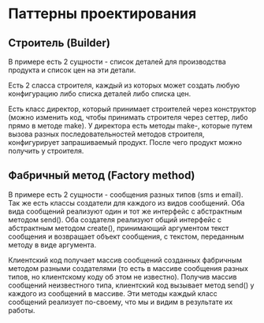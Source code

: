 # Паттерны проектирования

## Строитель (Builder)

В примере есть 2 сущности - список деталей для производства продукта и список цен на эти детали.

Есть 2 сласса строителя, каждый из которых может создать любую конфигурацию либо списка деталей либо списка цен.

Есть класс директор, который принимает строителей через конструктор (можно изменить код, чтобы принимать строителя через сеттер, либо прямо в методе make).
У директора есть методы make-, которые путем вызова разных последовательностей методов строителя, конфигурирует запрашиваемый продукт. После чего продукт можно получить у строителя.

## Фабричный метод (Factory method)

В примере есть 2 сущности - сообщения разных типов (sms и email). Так же есть классы создатели для каждого из видов сообщений. Оба вида сообщений реализуют один и тот же интерфейс с абстрактным методом send(). Оба создателя реализуют общий интерфейс с абстрактным методом create(), принимающий аргументом текст сообщения и возвращает объект сообщения, с текстом, переданным методу в виде аргумента.

Клиентский код получает массив сообщений созданных фабричным методом разными создателями (то есть в массиве сообщения разных типов, но клиентскому коду об этом не известно). Получив массив сообщений неизвестного типа, клиентский код вызывает метод send() у каждого из сообщений в массиве. Эти методы каждый класс сообщений реализует по-своему, что мы и видим в результате их работы.